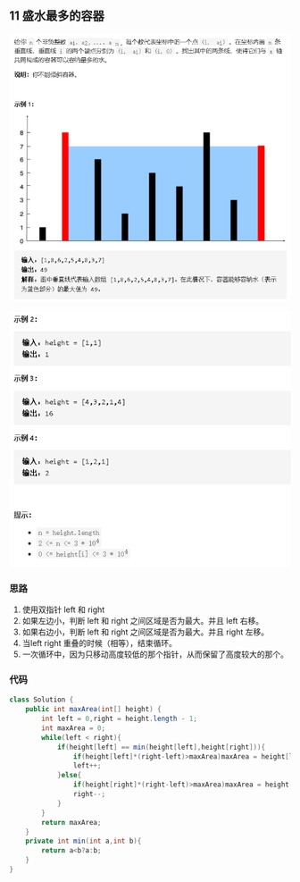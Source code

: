 ## 11 盛水最多的容器

![image-20210130001452477](11盛水最多的容器1.png)

![image-20210130001557579](11盛水最多的容器2.png)

### 思路

1. 使用双指针 left 和 right
2. 如果左边小，判断 left 和 right 之间区域是否为最大。并且 left  右移。
3. 如果右边小，判断 left 和 right 之间区域是否为最大。并且 right  左移。
4. 当left right 重叠的时候（相等），结束循环。
5. 一次循环中，因为只移动高度较低的那个指针，从而保留了高度较大的那个。

### 代码

```java
class Solution {
    public int maxArea(int[] height) {
        int left = 0,right = height.length - 1;
        int maxArea = 0;
        while(left < right){
            if(height[left] == min(height[left],height[right])){
                if(height[left]*(right-left)>maxArea)maxArea = height[left]*(right-left);
                left++;
            }else{
                if(height[right]*(right-left)>maxArea)maxArea = height[right]*(right-left);
                right--;
            }
        }
        return maxArea;
    }
    private int min(int a,int b){
        return a<b?a:b;
    }
}
```


